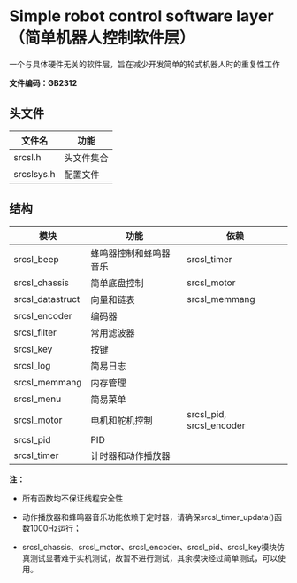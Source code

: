 # Simple robot control software layer（简单机器人控制软件层）

一个与具体硬件无关的软件层，旨在减少开发简单的轮式机器人时的重复性工作



**文件编码：GB2312**

## 头文件
| 文件名 | 功能 |
|-|-|
|srcsl.h        |头文件集合|
|srcslsys.h     |配置文件|

## 结构
| 模块 | 功能 | 依赖 |
|-|-|-|
|srcsl_beep         |蜂鸣器控制和蜂鸣器音乐 |srcsl_timer
|srcsl_chassis      |简单底盘控制           |srcsl_motor
|srcsl_datastruct   |向量和链表             |srcsl_memmang
|srcsl_encoder      |编码器                 |
|srcsl_filter       |常用滤波器             |
|srcsl_key          |按键                   |
|srcsl_log          |简易日志               |
|srcsl_memmang      |内存管理               |
|srcsl_menu         |简易菜单               |
|srcsl_motor        |电机和舵机控制          |srcsl_pid, srcsl_encoder
|srcsl_pid          |PID                    |
|srcsl_timer        |计时器和动作播放器      |

**注：**

* 所有函数均不保证线程安全性

* 动作播放器和蜂鸣器音乐功能依赖于定时器，请确保srcsl_timer_updata()函数1000Hz运行；


* srcsl_chassis、srcsl_motor、srcsl_encoder、srcsl_pid、srcsl_key模块仿真测试显著难于实机测试，故暂不进行测试，其余模块经过简单测试，可以使用。